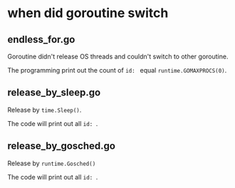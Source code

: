 # when did goroutine switch

## endless_for.go

Goroutine didn't release OS threads and couldn't switch to other goroutine.

The programming print out the count of `id: ` equal `runtime.GOMAXPROCS(0)`.

## release_by_sleep.go

Release by `time.Sleep()`.

The code will print out all `id: `.

## release_by_gosched.go

Release by `runtime.Gosched()`

The code will print out all `id: `.